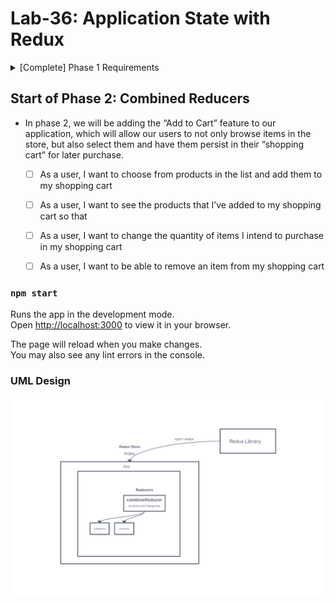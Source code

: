 # Lab-36: Application State with Redux
<details>

<summary>
[Complete] Phase 1 Requirements 
</summary>

- Today, we begin the first of a 4-Phase build of the storefront application, written in React. In this first phase, our goal is to setup the basic scaffolding of the application with initial styling and basic behaviors. This initial build sets up the file structure and state management so that we can progressively build this application in a scalable manner


  - As a user, I expect to see a list of available product categories in the store so that I can easily browse products
  - As a user, I want to choose a category and see a list of all available products matching that category
  - As a user, I want a clean, easy to use user interface so that I can shop the online store with confidence

</details>


## Start of Phase 2: Combined Reducers
- In phase 2, we will be adding the “Add to Cart” feature to our application, which will allow our users to not only browse items in the store, but also select them and have them persist in their “shopping cart” for later purchase.

  - [ ] As a user, I want to choose from products in the list and add them to my shopping cart
  - [ ] As a user, I want to see the products that I’ve added to my shopping cart so that
  - [ ] As a user, I want to change the quantity of items I intend to purchase in my shopping cart
  - [ ] As a user, I want to be able to remove an item from my shopping cart


### `npm start`

Runs the app in the development mode.\
Open [http://localhost:3000](http://localhost:3000) to view it in your browser.

The page will reload when you make changes.\
You may also see any lint errors in the console.

### UML Design 
![uml](./img/uml.png)

